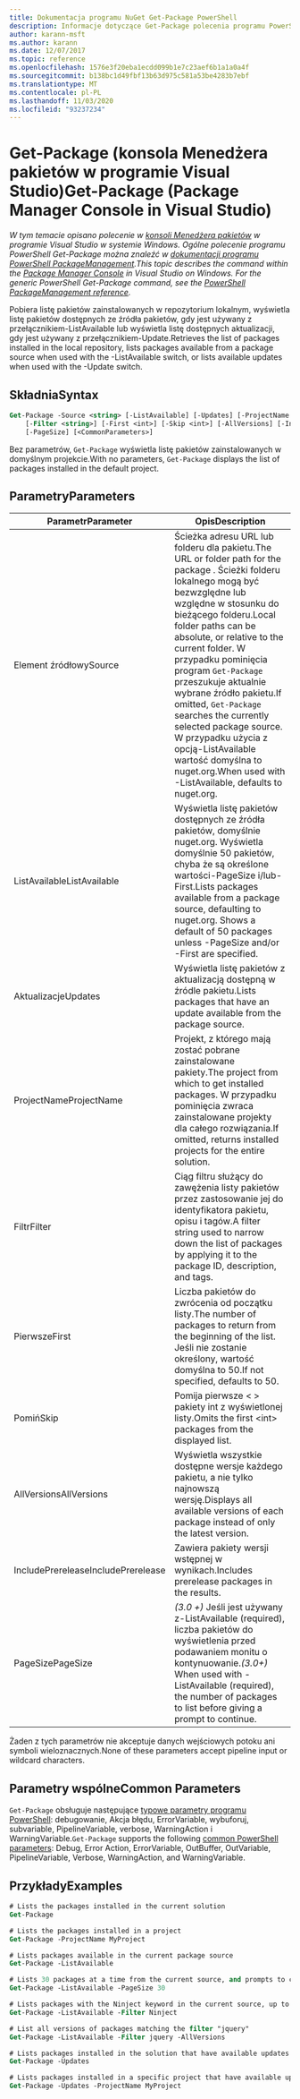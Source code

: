 ```yaml
---
title: Dokumentacja programu NuGet Get-Package PowerShell
description: Informacje dotyczące Get-Package polecenia programu PowerShell w konsoli Menedżera pakietów NuGet w programie Visual Studio.
author: karann-msft
ms.author: karann
ms.date: 12/07/2017
ms.topic: reference
ms.openlocfilehash: 1576e3f20eba1ecdd099b1e7c23aef6b1a1a0a4f
ms.sourcegitcommit: b138bc1d49fbf13b63d975c581a53be4283b7ebf
ms.translationtype: MT
ms.contentlocale: pl-PL
ms.lasthandoff: 11/03/2020
ms.locfileid: "93237234"
---
```

# <a name="get-package-package-manager-console-in-visual-studio"></a><span data-ttu-id="f572a-103">Get-Package (konsola Menedżera pakietów w programie Visual Studio)</span><span class="sxs-lookup"><span data-stu-id="f572a-103">Get-Package (Package Manager Console in Visual Studio)</span></span>

<span data-ttu-id="f572a-104">*W tym temacie opisano polecenie w [konsoli Menedżera pakietów](../../consume-packages/install-use-packages-powershell.md) w programie Visual Studio w systemie Windows. Ogólne polecenie programu PowerShell Get-Package można znaleźć w [dokumentacji programu PowerShell PackageManagement](/powershell/module/packagemanagement/?view=powershell-6).*</span><span class="sxs-lookup"><span data-stu-id="f572a-104">*This topic describes the command within the [Package Manager Console](../../consume-packages/install-use-packages-powershell.md) in Visual Studio on Windows. For the generic PowerShell Get-Package command, see the [PowerShell PackageManagement reference](/powershell/module/packagemanagement/?view=powershell-6).*</span></span>

<span data-ttu-id="f572a-105">Pobiera listę pakietów zainstalowanych w repozytorium lokalnym, wyświetla listę pakietów dostępnych ze źródła pakietów, gdy jest używany z przełącznikiem-ListAvailable lub wyświetla listę dostępnych aktualizacji, gdy jest używany z przełącznikiem-Update.</span><span class="sxs-lookup"><span data-stu-id="f572a-105">Retrieves the list of packages installed in the local repository, lists packages available from a package source when used with the -ListAvailable switch, or lists available updates when used with the -Update switch.</span></span>

## <a name="syntax"></a><span data-ttu-id="f572a-106">Składnia</span><span class="sxs-lookup"><span data-stu-id="f572a-106">Syntax</span></span>

```ps
Get-Package -Source <string> [-ListAvailable] [-Updates] [-ProjectName <string>]
    [-Filter <string>] [-First <int>] [-Skip <int>] [-AllVersions] [-IncludePrerelease]
    [-PageSize] [<CommonParameters>]
```

<span data-ttu-id="f572a-107">Bez parametrów, `Get-Package` wyświetla listę pakietów zainstalowanych w domyślnym projekcie.</span><span class="sxs-lookup"><span data-stu-id="f572a-107">With no parameters, `Get-Package` displays the list of packages installed in the default project.</span></span>

## <a name="parameters"></a><span data-ttu-id="f572a-108">Parametry</span><span class="sxs-lookup"><span data-stu-id="f572a-108">Parameters</span></span>

| <span data-ttu-id="f572a-109">Parametr</span><span class="sxs-lookup"><span data-stu-id="f572a-109">Parameter</span></span> | <span data-ttu-id="f572a-110">Opis</span><span class="sxs-lookup"><span data-stu-id="f572a-110">Description</span></span> |
| --- | --- |
| <span data-ttu-id="f572a-111">Element źródłowy</span><span class="sxs-lookup"><span data-stu-id="f572a-111">Source</span></span> | <span data-ttu-id="f572a-112">Ścieżka adresu URL lub folderu dla pakietu.</span><span class="sxs-lookup"><span data-stu-id="f572a-112">The URL or folder path for the package .</span></span> <span data-ttu-id="f572a-113">Ścieżki folderu lokalnego mogą być bezwzględne lub względne w stosunku do bieżącego folderu.</span><span class="sxs-lookup"><span data-stu-id="f572a-113">Local folder paths can be absolute, or relative to the current folder.</span></span> <span data-ttu-id="f572a-114">W przypadku pominięcia program `Get-Package` przeszukuje aktualnie wybrane źródło pakietu.</span><span class="sxs-lookup"><span data-stu-id="f572a-114">If omitted, `Get-Package` searches the currently selected package source.</span></span> <span data-ttu-id="f572a-115">W przypadku użycia z opcją-ListAvailable wartość domyślna to nuget.org.</span><span class="sxs-lookup"><span data-stu-id="f572a-115">When used with -ListAvailable, defaults to nuget.org.</span></span> |
| <span data-ttu-id="f572a-116">ListAvailable</span><span class="sxs-lookup"><span data-stu-id="f572a-116">ListAvailable</span></span> | <span data-ttu-id="f572a-117">Wyświetla listę pakietów dostępnych ze źródła pakietów, domyślnie nuget.org. Wyświetla domyślnie 50 pakietów, chyba że są określone wartości-PageSize i/lub-First.</span><span class="sxs-lookup"><span data-stu-id="f572a-117">Lists packages available from a package source, defaulting to nuget.org. Shows a default of 50 packages unless -PageSize and/or -First are specified.</span></span> |
| <span data-ttu-id="f572a-118">Aktualizacje</span><span class="sxs-lookup"><span data-stu-id="f572a-118">Updates</span></span> | <span data-ttu-id="f572a-119">Wyświetla listę pakietów z aktualizacją dostępną w źródle pakietu.</span><span class="sxs-lookup"><span data-stu-id="f572a-119">Lists packages that have an update available from the package source.</span></span> |
| <span data-ttu-id="f572a-120">ProjectName</span><span class="sxs-lookup"><span data-stu-id="f572a-120">ProjectName</span></span> | <span data-ttu-id="f572a-121">Projekt, z którego mają zostać pobrane zainstalowane pakiety.</span><span class="sxs-lookup"><span data-stu-id="f572a-121">The project from which to get installed packages.</span></span> <span data-ttu-id="f572a-122">W przypadku pominięcia zwraca zainstalowane projekty dla całego rozwiązania.</span><span class="sxs-lookup"><span data-stu-id="f572a-122">If omitted, returns installed projects for the entire solution.</span></span> |
| <span data-ttu-id="f572a-123">Filtr</span><span class="sxs-lookup"><span data-stu-id="f572a-123">Filter</span></span> | <span data-ttu-id="f572a-124">Ciąg filtru służący do zawężenia listy pakietów przez zastosowanie jej do identyfikatora pakietu, opisu i tagów.</span><span class="sxs-lookup"><span data-stu-id="f572a-124">A filter string used to narrow down the list of packages by applying it to the package ID, description, and tags.</span></span> |
| <span data-ttu-id="f572a-125">Pierwsze</span><span class="sxs-lookup"><span data-stu-id="f572a-125">First</span></span> | <span data-ttu-id="f572a-126">Liczba pakietów do zwrócenia od początku listy.</span><span class="sxs-lookup"><span data-stu-id="f572a-126">The number of packages to return from the beginning of the list.</span></span> <span data-ttu-id="f572a-127">Jeśli nie zostanie określony, wartość domyślna to 50.</span><span class="sxs-lookup"><span data-stu-id="f572a-127">If not specified, defaults to 50.</span></span> |
| <span data-ttu-id="f572a-128">Pomiń</span><span class="sxs-lookup"><span data-stu-id="f572a-128">Skip</span></span> | <span data-ttu-id="f572a-129">Pomija pierwsze &lt; &gt; pakiety int z wyświetlonej listy.</span><span class="sxs-lookup"><span data-stu-id="f572a-129">Omits the first &lt;int&gt; packages from the displayed list.</span></span>  |
| <span data-ttu-id="f572a-130">AllVersions</span><span class="sxs-lookup"><span data-stu-id="f572a-130">AllVersions</span></span> | <span data-ttu-id="f572a-131">Wyświetla wszystkie dostępne wersje każdego pakietu, a nie tylko najnowszą wersję.</span><span class="sxs-lookup"><span data-stu-id="f572a-131">Displays all available versions of each package instead of only the latest version.</span></span> |
| <span data-ttu-id="f572a-132">IncludePrerelease</span><span class="sxs-lookup"><span data-stu-id="f572a-132">IncludePrerelease</span></span> | <span data-ttu-id="f572a-133">Zawiera pakiety wersji wstępnej w wynikach.</span><span class="sxs-lookup"><span data-stu-id="f572a-133">Includes prerelease packages in the results.</span></span> |
| <span data-ttu-id="f572a-134">PageSize</span><span class="sxs-lookup"><span data-stu-id="f572a-134">PageSize</span></span> | <span data-ttu-id="f572a-135">*(3.0 +)* Jeśli jest używany z-ListAvailable (required), liczba pakietów do wyświetlenia przed podawaniem monitu o kontynuowanie.</span><span class="sxs-lookup"><span data-stu-id="f572a-135">*(3.0+)* When used with -ListAvailable (required), the number of packages to list before giving a prompt to continue.</span></span> |

<span data-ttu-id="f572a-136">Żaden z tych parametrów nie akceptuje danych wejściowych potoku ani symboli wieloznacznych.</span><span class="sxs-lookup"><span data-stu-id="f572a-136">None of these parameters accept pipeline input or wildcard characters.</span></span>

## <a name="common-parameters"></a><span data-ttu-id="f572a-137">Parametry wspólne</span><span class="sxs-lookup"><span data-stu-id="f572a-137">Common Parameters</span></span>

<span data-ttu-id="f572a-138">`Get-Package` obsługuje następujące [typowe parametry programu PowerShell](/powershell/module/microsoft.powershell.core/about/about_commonparameters): debugowanie, Akcja błędu, ErrorVariable, wybuforuj, subvariable, PipelineVariable, verbose, WarningAction i WarningVariable.</span><span class="sxs-lookup"><span data-stu-id="f572a-138">`Get-Package` supports the following [common PowerShell parameters](/powershell/module/microsoft.powershell.core/about/about_commonparameters): Debug, Error Action, ErrorVariable, OutBuffer, OutVariable, PipelineVariable, Verbose, WarningAction, and WarningVariable.</span></span>

## <a name="examples"></a><span data-ttu-id="f572a-139">Przykłady</span><span class="sxs-lookup"><span data-stu-id="f572a-139">Examples</span></span>

```ps
# Lists the packages installed in the current solution
Get-Package

# Lists the packages installed in a project
Get-Package -ProjectName MyProject

# Lists packages available in the current package source
Get-Package -ListAvailable

# Lists 30 packages at a time from the current source, and prompts to continue if more are available
Get-Package -ListAvailable -PageSize 30

# Lists packages with the Ninject keyword in the current source, up to 50
Get-Package -ListAvailable -Filter Ninject

# List all versions of packages matching the filter "jquery"
Get-Package -ListAvailable -Filter jquery -AllVersions

# Lists packages installed in the solution that have available updates
Get-Package -Updates

# Lists packages installed in a specific project that have available updates
Get-Package -Updates -ProjectName MyProject
```